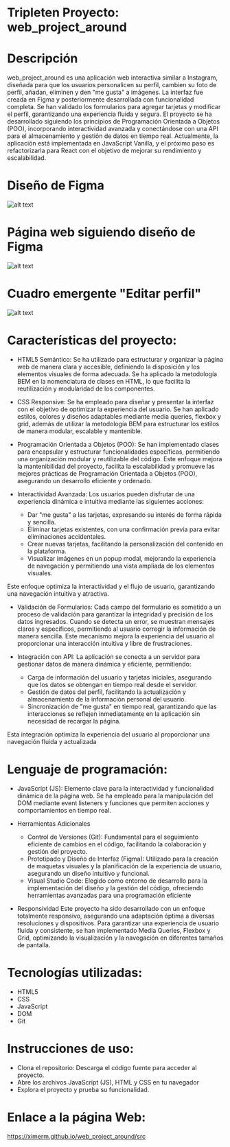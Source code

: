 # Tripleten Proyecto: web_project_around

# Descripción

web_project_around es una aplicación web interactiva similar a Instagram, diseñada para que los usuarios personalicen su perfil, cambien su foto de perfil, añadan, eliminen y den "me gusta" a imágenes.
La interfaz fue creada en Figma y posteriormente desarrollada con funcionalidad completa. Se han validado los formularios para agregar tarjetas y modificar el perfil, garantizando una experiencia fluida y segura.
El proyecto se ha desarrollado siguiendo los principios de Programación Orientada a Objetos (POO), incorporando interactividad avanzada y conectándose con una API para el almacenamiento y gestión de datos en tiempo real. Actualmente, la aplicación está implementada en JavaScript Vanilla, y el próximo paso es refactorizarla para React con el objetivo de mejorar su rendimiento y escalabilidad.

# Diseño de Figma

![alt text](image.png)

# Página web siguiendo diseño de Figma

![alt text](image-3.png)

# Cuadro emergente "Editar perfil"

![alt text](image-2.png)

# Características del proyecto:

- HTML5 Semántico: Se ha utilizado para estructurar y organizar la página web de manera clara y accesible, definiendo la disposición y los elementos visuales de forma adecuada. Se ha aplicado la metodología BEM en la nomenclatura de clases en HTML, lo que facilita la reutilización y modularidad de los componentes.

- CSS Responsive: Se ha empleado para diseñar y presentar la interfaz con el objetivo de optimizar la experiencia del usuario. Se han aplicado estilos, colores y diseños adaptables mediante media queries, flexbox y grid, además de utilizar la metodología BEM para estructurar los estilos de manera modular, escalable y mantenible.

- Programación Orientada a Objetos (POO): Se han implementado clases para encapsular y estructurar funcionalidades específicas, permitiendo una organización modular y reutilizable del código. Este enfoque mejora la mantenibilidad del proyecto, facilita la escalabilidad y promueve las mejores prácticas de Programación Orientada a Objetos (POO), asegurando un desarrollo eficiente y ordenado.

- Interactividad Avanzada: Los usuarios pueden disfrutar de una experiencia dinámica e intuitiva mediante las siguientes acciones:

  - Dar "me gusta" a las tarjetas, expresando su interés de forma rápida y sencilla.
  - Eliminar tarjetas existentes, con una confirmación previa para evitar eliminaciones accidentales.
  - Crear nuevas tarjetas, facilitando la personalización del contenido en la plataforma.
  - Visualizar imágenes en un popup modal, mejorando la experiencia de navegación y permitiendo una vista ampliada de los elementos visuales.

Este enfoque optimiza la interactividad y el flujo de usuario, garantizando una navegación intuitiva y atractiva.

- Validación de Formularios: Cada campo del formulario es sometido a un proceso de validación para garantizar la integridad y precisión de los datos ingresados. Cuando se detecta un error, se muestran mensajes claros y específicos, permitiendo al usuario corregir la información de manera sencilla. Este mecanismo mejora la experiencia del usuario al proporcionar una interacción intuitiva y libre de frustraciones.

- Integración con API: La aplicación se conecta a un servidor para gestionar datos de manera dinámica y eficiente, permitiendo:
  - Carga de información del usuario y tarjetas iniciales, asegurando que los datos se obtengan en tiempo real desde el servidor.
  - Gestión de datos del perfil, facilitando la actualización y almacenamiento de la información personal del usuario.
  - Sincronización de "me gusta" en tiempo real, garantizando que las interacciones se reflejen inmediatamente en la aplicación sin necesidad de recargar la página.

Esta integración optimiza la experiencia del usuario al proporcionar una navegación fluida y actualizada

# Lenguaje de programación:

- JavaScript (JS): Elemento clave para la interactividad y funcionalidad dinámica de la página web. Se ha empleado para la manipulación del DOM mediante event listeners y funciones que permiten acciones y comportamientos en tiempo real.

- Herramientas Adicionales

  - Control de Versiones (Git): Fundamental para el seguimiento eficiente de cambios en el código, facilitando la colaboración y gestión del proyecto.
  - Prototipado y Diseño de Interfaz (Figma): Utilizado para la creación de maquetas visuales y la planificación de la experiencia de usuario, asegurando un diseño intuitivo y funcional.
  - Visual Studio Code: Elegido como entorno de desarrollo para la implementación del diseño y la gestión del código, ofreciendo herramientas avanzadas para una programación eficiente

- Responsividad
  Este proyecto ha sido desarrollado con un enfoque totalmente responsivo, asegurando una adaptación óptima a diversas resoluciones y dispositivos. Para garantizar una experiencia de usuario fluida y consistente, se han implementado Media Queries, Flexbox y Grid, optimizando la visualización y la navegación en diferentes tamaños de pantalla.

# Tecnologías utilizadas:

- HTML5
- CSS
- JavaScript
- DOM
- Git

# Instrucciones de uso:

- Clona el repositorio: Descarga el código fuente para acceder al proyecto.
- Abre los archivos JavaScript (JS), HTML y CSS en tu navegador
- Explora el proyecto y prueba su funcionalidad.

# Enlace a la página Web:

https://ximerm.github.io/web_project_around/src
